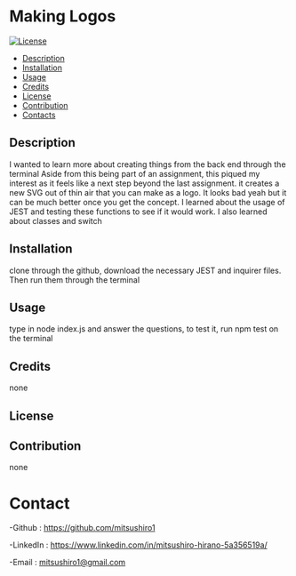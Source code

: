 # Making Logos
[![License](https://img.shields.io/badge/License-Unlicense-blue.svg)](http://unlicense.org)

- [Description](#Description)
- [Installation](#installation)
- [Usage](#Usage)
- [Credits](#Credits)
- [License](#License)
- [Contribution](#Contribution)
- [Contacts](#Contacts)

## Description

I wanted to learn more about creating things from the back end through the terminal
Aside from this being part of an assignment, this piqued my interest as it feels like a next step beyond the last assignment.
it creates a new SVG out of thin air that you can make as a logo. It looks bad yeah but it can be much better once you get the concept.
I learned about the usage of JEST and testing these functions to see if it would work. I also learned about classes and switch

## Installation

clone through the github, download the necessary JEST and inquirer files. Then run them through the terminal

## Usage

type in node index.js and answer the questions, to test it, run npm test on the terminal

## Credits

none

## License

 

## Contribution

none

# Contact

-Github : https://github.com/mitsushiro1

-LinkedIn : https://www.linkedin.com/in/mitsushiro-hirano-5a356519a/

-Email : mitsushiro1@gmail.com 
